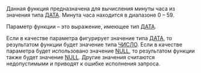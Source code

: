 Данная функция предназначена для вычисления минуты часа из значения типа [ДАТА](v8help://SyntaxHelperQueries/LitDate). Минута часа находится в диапазоне 0 – 59.

Параметр функции – это выражение, имеющее тип [ДАТА](v8help://SyntaxHelperQueries/LitDate).

Если в качестве параметра фигурирует значение типа [ДАТА](v8help://SyntaxHelperQueries/LitDate), то результатом функции будет значение типа [ЧИСЛО](v8help://SyntaxHelperQueries/LitHum). Если в качестве параметра будет использовано значение [NULL](v8help://SyntaxHelperQueries/NULL), то результатом функции также будет значение [NULL](v8help://SyntaxHelperQueries/NULL). Другие значения считаются недопустимыми и приводят к ошибке исполнения запроса.
